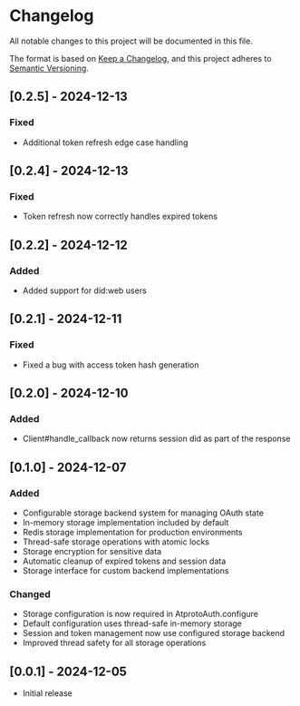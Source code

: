 # Changelog
All notable changes to this project will be documented in this file.

The format is based on [Keep a Changelog](https://keepachangelog.com/en/1.0.0/),
and this project adheres to [Semantic Versioning](https://semver.org/spec/v2.0.0.html).

## [0.2.5] - 2024-12-13
### Fixed
- Additional token refresh edge case handling

## [0.2.4] - 2024-12-13
### Fixed
- Token refresh now correctly handles expired tokens

## [0.2.2] - 2024-12-12
### Added
- Added support for did:web users

## [0.2.1] - 2024-12-11
### Fixed
- Fixed a bug with access token hash generation

## [0.2.0] - 2024-12-10
### Added
- Client#handle_callback now returns session did as part of the response

## [0.1.0] - 2024-12-07

### Added
- Configurable storage backend system for managing OAuth state
- In-memory storage implementation included by default
- Redis storage implementation for production environments
- Thread-safe storage operations with atomic locks
- Storage encryption for sensitive data
- Automatic cleanup of expired tokens and session data
- Storage interface for custom backend implementations

### Changed
- Storage configuration is now required in AtprotoAuth.configure
- Default configuration uses thread-safe in-memory storage
- Session and token management now use configured storage backend
- Improved thread safety for all storage operations

## [0.0.1] - 2024-12-05

- Initial release
